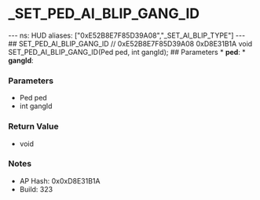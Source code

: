 # _SET_PED_AI_BLIP_GANG_ID

--- ns: HUD aliases: ["0xE52B8E7F85D39A08","_SET_AI_BLIP_TYPE"] --- ## SET_PED_AI_BLIP_GANG_ID  // 0xE52B8E7F85D39A08 0xD8E31B1A void SET_PED_AI_BLIP_GANG_ID(Ped ped, int gangId);  ## Parameters * **ped**: * **gangId**:

### Parameters
* Ped ped
* int gangId

### Return Value
* void

### Notes
* AP Hash: 0x0xD8E31B1A
* Build: 323

